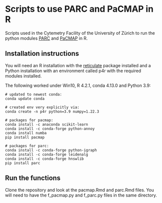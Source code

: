 # Scripts to use PARC and PaCMAP in R

Scripts used in the Cytemetry Facility of the University of Zürich to run the python modules [PARC](https://github.com/ShobiStassen/PARC) and [PaCMAP](https://github.com/YingfanWang/PaCMAP) in R.

## Installation instructions

You will need an R installation with the [reticulate](https://github.com/rstudio/reticulate) package installed and a Python installation with an environment called p4r with the required modules installed.

The following worked under Win10, R 4.2.1, conda 4.13.0 and Python 3.9:

```
# updated to newest conda: 
conda update conda

# created env very explicitly via:
conda create -n p4r python=3.9 numpy=1.22.3  

# packages for pacmap:  
conda install -c anaconda scikit-learn  
conda install -c conda-forge python-annoy  
conda install numba  
pip install pacmap  

# packages for parc:  
conda install -c conda-forge python-igraph
conda install -c conda-forge leidenalg
conda install -c conda-forge hnswlib
pip install parc
```
## Run the functions

Clone the repository and look at the pacmap.Rmd and parc.Rmd files. You will need to have the f_pacmap.py and f_parc.py files in the same directory.
